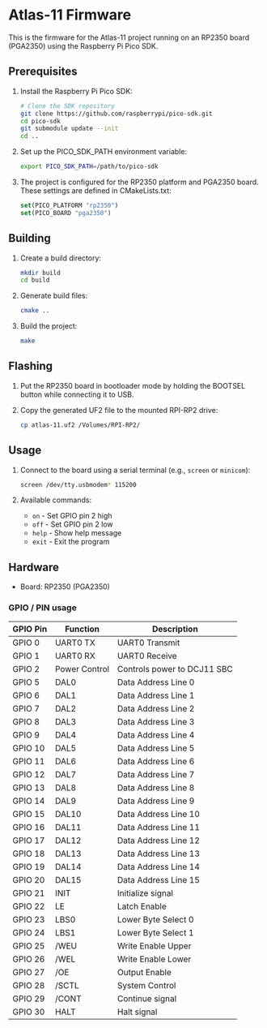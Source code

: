 # Atlas-11 Firmware

This is the firmware for the Atlas-11 project running on an RP2350 board (PGA2350) using the Raspberry Pi Pico SDK.

## Prerequisites

1. Install the Raspberry Pi Pico SDK:
   ```bash
   # Clone the SDK repository
   git clone https://github.com/raspberrypi/pico-sdk.git
   cd pico-sdk
   git submodule update --init
   cd ..
   ```

2. Set up the PICO_SDK_PATH environment variable:
   ```bash
   export PICO_SDK_PATH=/path/to/pico-sdk
   ```

3. The project is configured for the RP2350 platform and PGA2350 board. These settings are defined in CMakeLists.txt:
   ```cmake
   set(PICO_PLATFORM "rp2350")
   set(PICO_BOARD "pga2350")
   ```

## Building

1. Create a build directory:
   ```bash
   mkdir build
   cd build
   ```

2. Generate build files:
   ```bash
   cmake ..
   ```

3. Build the project:
   ```bash
   make
   ```

## Flashing

1. Put the RP2350 board in bootloader mode by holding the BOOTSEL button while connecting it to USB.

2. Copy the generated UF2 file to the mounted RPI-RP2 drive:
   ```bash
   cp atlas-11.uf2 /Volumes/RPI-RP2/
   ```

## Usage

1. Connect to the board using a serial terminal (e.g., `screen` or `minicom`):
   ```bash
   screen /dev/tty.usbmodem* 115200
   ```

2. Available commands:
   - `on` - Set GPIO pin 2 high
   - `off` - Set GPIO pin 2 low
   - `help` - Show help message
   - `exit` - Exit the program

## Hardware

- Board: RP2350 (PGA2350)

### GPIO / PIN usage

| GPIO Pin | Function | Description |
|----------|----------|-------------|
| GPIO 0   | UART0 TX | UART0 Transmit |
| GPIO 1   | UART0 RX | UART0 Receive |
| GPIO 2   | Power Control | Controls power to DCJ11 SBC |
| GPIO 5   | DAL0 | Data Address Line 0 |
| GPIO 6   | DAL1 | Data Address Line 1 |
| GPIO 7   | DAL2 | Data Address Line 2 |
| GPIO 8   | DAL3 | Data Address Line 3 |
| GPIO 9   | DAL4 | Data Address Line 4 |
| GPIO 10  | DAL5 | Data Address Line 5 |
| GPIO 11  | DAL6 | Data Address Line 6 |
| GPIO 12  | DAL7 | Data Address Line 7 |
| GPIO 13  | DAL8 | Data Address Line 8 |
| GPIO 14  | DAL9 | Data Address Line 9 |
| GPIO 15  | DAL10 | Data Address Line 10 |
| GPIO 16  | DAL11 | Data Address Line 11 |
| GPIO 17  | DAL12 | Data Address Line 12 |
| GPIO 18  | DAL13 | Data Address Line 13 |
| GPIO 19  | DAL14 | Data Address Line 14 |
| GPIO 20  | DAL15 | Data Address Line 15 |
| GPIO 21  | INIT | Initialize signal |
| GPIO 22  | LE | Latch Enable |
| GPIO 23  | LBS0 | Lower Byte Select 0 |
| GPIO 24  | LBS1 | Lower Byte Select 1 |
| GPIO 25  | /WEU | Write Enable Upper |
| GPIO 26  | /WEL | Write Enable Lower |
| GPIO 27  | /OE | Output Enable |
| GPIO 28  | /SCTL | System Control |
| GPIO 29  | /CONT | Continue signal |
| GPIO 30  | HALT | Halt signal |
